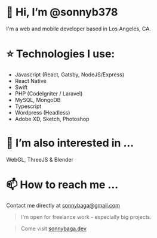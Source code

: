 # 👋 Hi, I’m @sonnyb378
I'm a web and mobile developer based in Los Angeles, CA.

# :star: Technologies I use:
- Javascript (React, Gatsby, NodeJS/Express)
- React Native
- Swift
- PHP (CodeIgniter / Laravel)
- MySQL, MongoDB
- Typescript
- Wordpress (Headless)
- Adobe XD, Sketch, Photoshop


# 👀 I’m also interested in ...
WebGL, ThreeJS & Blender


# 📫 How to reach me ...
Contact me directly at sonnybaga@gmail.com

> I'm open for freelance work - especially big projects.

> Come visit [sonnybaga.dev](http://sonnybaga.dev)

<!---
sonnyb378/sonnyb378 is a ✨ special ✨ repository because its `README.md` (this file) appears on your GitHub profile.
You can click the Preview link to take a look at your changes.
--->
